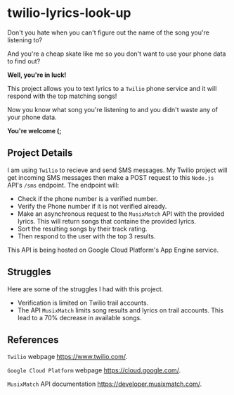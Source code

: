 # twilio-lyrics-look-up
Don't you hate when you can't figure out the name of the song you're listening to?

And you're a cheap skate like me so you don't want to use your phone data to find out?

**Well, you're in luck!**

This project allows you to text lyrics to a `Twilio` phone service and it will respond with the top matching songs!

Now you know what song you're listening to and you didn't waste any of your phone data.

**You're welcome (;**

## Project Details
I am using `Twilio` to recieve and send SMS messages. 
My Twilio project will get incoming SMS messages then make a POST request to this `Node.js` API's `/sms` endpoint.
The endpoint will:
- Check if the phone number is a verified number.
- Verify the Phone number if it is not verified already.
- Make an asynchronous request to the `MusixMatch` API with the provided lyrics. 
  This will return songs that containe the provided lyrics.
- Sort the resulting songs by their track rating.
- Then respond to the user with the top 3 results.

This API is being hosted on Google Cloud Platform's App Engine service.

## Struggles
Here are some of the struggles I had with this project.
- Verification is limited on Twilio trail accounts.
- The API `MusixMatch` limits song results and lyrics on trail accounts. This lead to a 70% decrease in available songs.

## References
`Twilio` webpage https://www.twilio.com/.

`Google Cloud Platform` webpage https://cloud.google.com/.

`MusixMatch` API documentation https://developer.musixmatch.com/.
